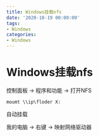 ```yaml
---
title: Windows挂载nfs
date: '2020-10-19 00:00:00'
tags:
- Windows
categories:
- Windows
---
```

# Windows挂载nfs

控制面板 -> 程序和功能 -> 打开NFS

`moumt \\ip\floder X:`

自动挂载

我的电脑 -> 右键 -> 映射网络驱动器

